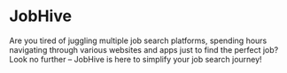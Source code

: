 # JobHive
Are you tired of juggling multiple job search platforms, spending hours navigating through various websites and apps just to find the perfect job? Look no further – JobHive is here to simplify your job search journey!
